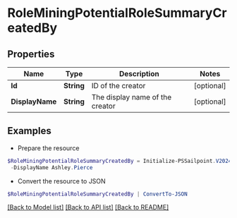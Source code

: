 # RoleMiningPotentialRoleSummaryCreatedBy
## Properties

Name | Type | Description | Notes
------------ | ------------- | ------------- | -------------
**Id** | **String** | ID of the creator | [optional] 
**DisplayName** | **String** | The display name of the creator | [optional] 

## Examples

- Prepare the resource
```powershell
$RoleMiningPotentialRoleSummaryCreatedBy = Initialize-PSSailpoint.V2024RoleMiningPotentialRoleSummaryCreatedBy  -Id 2c918090761a5aac0176215c46a62d58 `
 -DisplayName Ashley.Pierce
```

- Convert the resource to JSON
```powershell
$RoleMiningPotentialRoleSummaryCreatedBy | ConvertTo-JSON
```

[[Back to Model list]](../README.md#documentation-for-models) [[Back to API list]](../README.md#documentation-for-api-endpoints) [[Back to README]](../README.md)

